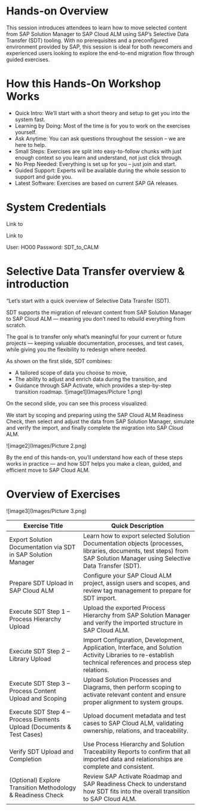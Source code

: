 # Hands-on Overview

This session introduces attendees to learn how to move selected content from SAP Solution Manager to SAP Cloud ALM using SAP’s Selective Data Transfer (SDT) tooling. With no prerequisites and a preconfigured environment provided by SAP, this session is ideal for both newcomers and experienced users looking to explore the end-to-end migration flow through guided exercises.

# How this Hands-On Workshop Works

- Quick Intro: We’ll start with a short theory and setup to get you into the system fast.
- Learning by Doing: Most of the time is for you to work on the exercises yourself.
- Ask Anytime: You can ask questions throughout the session – we are here to help.
- Small Steps: Exercises are split into easy-to-follow chunks with just enough context so you learn and understand, not just click through.
- No Prep Needed: Everything is set up for you – just join and start.
- Guided Support: Experts will be available during the whole session to support and guide you.
- Latest Software: Exercises are based on current SAP GA releases.
# System Credentials

Link to

Link to

User: HO00
Password: SDT_to_CALM

# Selective Data Transfer overview & introduction

“Let’s start with a quick overview of Selective Data Transfer (SDT).

SDT supports the migration of relevant content from SAP Solution Manager to SAP Cloud ALM — meaning you don’t need to rebuild everything from scratch.

The goal is to transfer only what’s meaningful for your current or future projects — keeping valuable documentation, processes, and test cases, while giving you the flexibility to redesign where needed.

As shown on the first slide, SDT combines:

- A tailored scope of data you choose to move,
- The ability to adjust and enrich data during the transition, and
- Guidance through SAP Activate, which provides a step-by-step transition roadmap.
![image1](Images/Picture 1.png)

On the second slide, you can see this process visualized:

We start by scoping and preparing using the SAP Cloud ALM Readiness Check, then select and adjust the data from SAP Solution Manager, simulate and verify the import, and finally complete the migration into SAP Cloud ALM.

![image2](Images/Picture 2.png)

By the end of this hands-on, you’ll understand how each of these steps works in practice — and how SDT helps you make a clean, guided, and efficient move to SAP Cloud ALM.

# Overview of Exercises

![image3](Images/Picture 3.png)

| **Exercise Title** | **Quick Description** |
| --- | --- |
| Export Solution Documentation via SDT in SAP Solution Manager | Learn how to export selected Solution Documentation objects (processes, libraries, documents, test steps) from SAP Solution Manager using Selective Data Transfer (SDT). |
| Prepare SDT Upload in SAP Cloud ALM | Configure your SAP Cloud ALM project, assign users and scopes, and review tag management to prepare for SDT import. |
| Execute SDT Step 1 – Process Hierarchy Upload | Upload the exported Process Hierarchy from SAP Solution Manager and verify the imported structure in SAP Cloud ALM. |
| Execute SDT Step 2 – Library Upload | Import Configuration, Development, Application, Interface, and Solution Activity Libraries to re-establish technical references and process step relations. |
| Execute SDT Step 3 – Process Content Upload and Scoping | Upload Solution Processes and Diagrams, then perform scoping to activate relevant content and ensure proper alignment to system groups. |
| Execute SDT Step 4 – Process Elements Upload (Documents & Test Cases) | Upload document metadata and test cases to SAP Cloud ALM, validating ownership, relations, and traceability. |
| Verify SDT Upload and Completion | Use Process Hierarchy and Solution Traceability Reports to confirm that all imported data and relationships are complete and consistent. |
| (Optional) Explore Transition Methodology & Readiness Check | Review SAP Activate Roadmap and SAP Readiness Check to understand how SDT fits into the overall transition to SAP Cloud ALM. |
